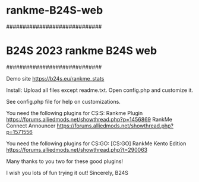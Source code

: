 # rankme-B24S-web
 #############################
# B24S 2023 rankme B24S web #
#############################

Demo site https://b24s.eu/rankme_stats

Install:  Upload all files except readme.txt.
          Open config.php and customize it.

See config.php file for help on customizations.

You need the following plugins for CS:S: Rankme Plugin https://forums.alliedmods.net/showthread.php?p=1456869
                                         RankMe Connect Announcer https://forums.alliedmods.net/showthread.php?p=1571556


You need the following plugins for CS:GO:  [CS:GO] RankMe Kento Edition https://forums.alliedmods.net/showthread.php?t=290063

Many thanks to you two for these good plugins!


I wish you lots of fun trying it out!
Sincerely, B24S
